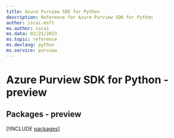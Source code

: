 ```yaml
---
title: Azure Purview SDK for Python
description: Reference for Azure Purview SDK for Python
author: iscai-msft
ms.author: iscai
ms.data: 02/21/2023
ms.topic: reference
ms.devlang: python
ms.service: purview
---
```

# Azure Purview SDK for Python - preview
## Packages - preview
[!INCLUDE [packages](purview-index.md)]